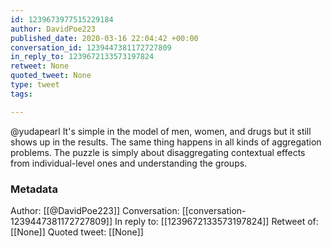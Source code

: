 ```yaml
---
id: 1239673977515229184
author: DavidPoe223
published_date: 2020-03-16 22:04:42 +00:00
conversation_id: 1239447381172727809
in_reply_to: 1239672133573197824
retweet: None
quoted_tweet: None
type: tweet
tags:

---
```


@yudapearl It's simple in the model of men, women, and drugs but it still shows up in the results. The same thing happens in all kinds of aggregation problems. The puzzle is simply about disaggregating contextual effects from individual-level ones and understanding the groups.

### Metadata

Author: [[@DavidPoe223]]
Conversation: [[conversation-1239447381172727809]]
In reply to: [[1239672133573197824]]
Retweet of: [[None]]
Quoted tweet: [[None]]
